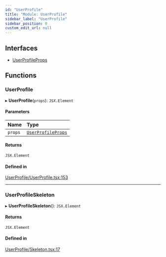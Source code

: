 ```yaml
---
id: "UserProfile"
title: "Module: UserProfile"
sidebar_label: "UserProfile"
sidebar_position: 0
custom_edit_url: null
---
```


## Interfaces

- [UserProfileProps](../interfaces/UserProfile.UserProfileProps)

## Functions

### UserProfile

▸ **UserProfile**(`props`): `JSX.Element`

#### Parameters

| Name | Type |
| :------ | :------ |
| `props` | [`UserProfileProps`](../interfaces/UserProfile.UserProfileProps) |

#### Returns

`JSX.Element`

#### Defined in

[UserProfile/UserProfile.tsx:153](https://github.com/selfcommunity/community-ui/blob/0c5b0c7/packages/sc-templates/src/components/UserProfile/UserProfile.tsx#L153)

___

### UserProfileSkeleton

▸ **UserProfileSkeleton**(): `JSX.Element`

#### Returns

`JSX.Element`

#### Defined in

[UserProfile/Skeleton.tsx:17](https://github.com/selfcommunity/community-ui/blob/0c5b0c7/packages/sc-templates/src/components/UserProfile/Skeleton.tsx#L17)

